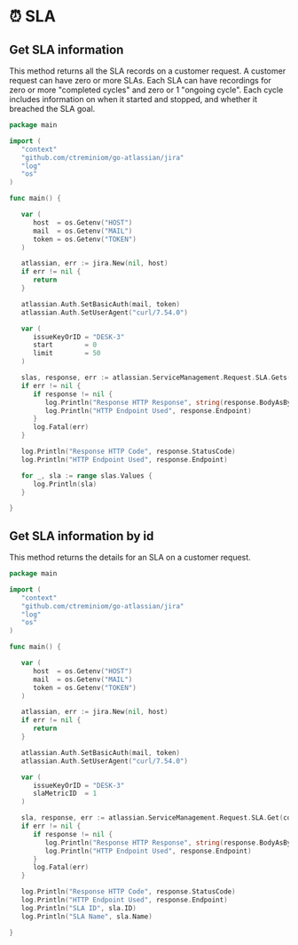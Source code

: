 # ⏰ SLA

## Get SLA information

This method returns all the SLA records on a customer request. A customer request can have zero or more SLAs. Each SLA can have recordings for zero or more "completed cycles" and zero or 1 "ongoing cycle". Each cycle includes information on when it started and stopped, and whether it breached the SLA goal.

```go
package main

import (
   "context"
   "github.com/ctreminiom/go-atlassian/jira"
   "log"
   "os"
)

func main() {

   var (
      host  = os.Getenv("HOST")
      mail  = os.Getenv("MAIL")
      token = os.Getenv("TOKEN")
   )

   atlassian, err := jira.New(nil, host)
   if err != nil {
      return
   }

   atlassian.Auth.SetBasicAuth(mail, token)
   atlassian.Auth.SetUserAgent("curl/7.54.0")

   var (
      issueKeyOrID = "DESK-3"
      start        = 0
      limit        = 50
   )

   slas, response, err := atlassian.ServiceManagement.Request.SLA.Gets(context.Background(), issueKeyOrID, start, limit)
   if err != nil {
      if response != nil {
         log.Println("Response HTTP Response", string(response.BodyAsBytes))
         log.Println("HTTP Endpoint Used", response.Endpoint)
      }
      log.Fatal(err)
   }

   log.Println("Response HTTP Code", response.StatusCode)
   log.Println("HTTP Endpoint Used", response.Endpoint)

   for _, sla := range slas.Values {
      log.Println(sla)
   }

}
```

## Get SLA information by id

This method returns the details for an SLA on a customer request.

```go
package main

import (
   "context"
   "github.com/ctreminiom/go-atlassian/jira"
   "log"
   "os"
)

func main() {

   var (
      host  = os.Getenv("HOST")
      mail  = os.Getenv("MAIL")
      token = os.Getenv("TOKEN")
   )

   atlassian, err := jira.New(nil, host)
   if err != nil {
      return
   }

   atlassian.Auth.SetBasicAuth(mail, token)
   atlassian.Auth.SetUserAgent("curl/7.54.0")

   var (
      issueKeyOrID = "DESK-3"
      slaMetricID  = 1
   )

   sla, response, err := atlassian.ServiceManagement.Request.SLA.Get(context.Background(), issueKeyOrID, slaMetricID)
   if err != nil {
      if response != nil {
         log.Println("Response HTTP Response", string(response.BodyAsBytes))
         log.Println("HTTP Endpoint Used", response.Endpoint)
      }
      log.Fatal(err)
   }

   log.Println("Response HTTP Code", response.StatusCode)
   log.Println("HTTP Endpoint Used", response.Endpoint)
   log.Println("SLA ID", sla.ID)
   log.Println("SLA Name", sla.Name)

}
```

